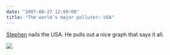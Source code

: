 ```yaml
---
date: "2007-08-27 12:00:00"
title: "The world´s major polluter: USA"
---
```




[Stephen](https://halfanhour.blogspot.com/2007/08/pollution-and-propaganda.html) nails the USA. He pulls out a nice graph that says it all.

<img decoding="async" src="http://photos.mongabay.com/07/0507co2-percapita.jpg" />

